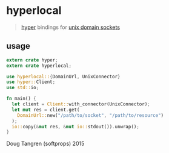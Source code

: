 # hyperlocal

> [hyper](https://github.com/hyperium/hyper) bindings for [unix domain sockets](https://github.com/rust-lang-nursery/unix-socket)

## usage

```rust
extern crate hyper;
extern crate hyperlocal;

use hyperlocal::{DomainUrl, UnixConnector}
use hyper::Client;
use std::io;

fn main() {
  let client = Client::with_connector(UnixConnector);
  let mut res = client.get(
    DomainUrl::new("/path/to/socket", "/path/to/resource")
  );
  io::copy(&mut res, &mut io::stdout()).unwrap();
}
```

Doug Tangren (softprops) 2015
